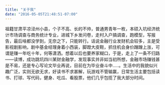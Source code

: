 ```yaml
---
title: "关于我"
date: "2016-05-05T21:48:51-07:00"
---
```

祖籍甘肃平凉泾州小县，个子不高、长的不帅，普通男青年一枚，本硕入坑经济统计市场调查与商务统计专业，进城下乡发问卷，走村入户搞调查，跑模型，写报告，最后啥都没学到，无奈之下，只能转行。话说金融行业发财机会较多，主是受影视剧影响，剧中基金经理身着小西装，脚蹬大皮鞋，抓住机会身价蹭蹭上涨，可谓是赚一年吃十年，何等潇洒。想着以后也要养家糊口，于是，走上了一条不归路——读博，成功跳坑四川某财金融学，发现事实并非如当初所想，金融市场赚钱甚是不易，还是专心写论文毕业再说，目前在为毕业奋斗中.....。生活中的我貌似兴趣广泛，实则无欲无求，好读书不求甚解，玩游戏不管输赢，日常生活主要包括读书、打球、写代码，健身、吃瓜、看股票，他们几乎包揽了我大部分时间。
